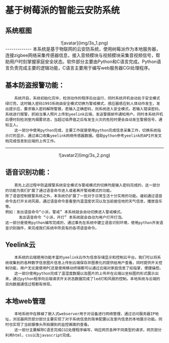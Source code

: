 基于树莓派的智能云安防系统
=============
## 系统框图
<div align=center>
![avatar](img/3s_1.png)  
</div>
-------------
        本系统是基于物联网的云安防系统，使用树莓派作为本地服务器，连接zigbee网络采集传感器信息，接入音频模块与视频模块采集音视频信号，帮助用户时刻掌握家庭安全状态。软件部分主要由Python和C语言完成。Python语言负责完成主要的逻辑功能，C语言主要用于编写web服务器CGI处理程序。

## 基本防盗报警功能：

        系统开启，系统初始化完毕，检测动作的程序后台运行，同时系统开机自动处于安全模式绿灯亮，这时输入密码1993系统由安全模式切换为警戒模式，感应器感应到人体动作发生，发出提示应，要求输入密码解除警报，若输入正确密码，则系统进入安全模式。若输入错误密码，系统进行报警，抓拍当事人照片上传到yeelink云端，发送警报邮件通知用户。同时本系统开机后便时刻检测室内烟雾状态，当超过临界值之后有发生火灾的危险时便会自动发生警报信号，通知主人。
        这一部分中使用python完成，主要工作就是使用python完成信息采集工作，切换系统指示灯的显示，通过串口收集yeelink网络传感器数据。借助python参考yeelink的API开发文档完成信息到云端的上传工作。  
-------------
<div align=center>
![avatar2](img/3s_2.png) 
</div> 

## 语音识别功能：
        首先上述过程中防盗报警系统安全模式与警戒模式的切换均是输入密码完成的，这一部分的功能为我们扩展了通过语音命令进入或者离开警戒模式的功能。  
    除了语音控制报警系统之外，本系统仍扩展了一些对于日常生活十分实用的功能。诸如通过语音命令去打开关闭风扇，通过语音命令查看室内温湿度状况以及当前居住地的天气信息，播放音乐等。  
    例如：发出语音命令“小派，警戒” 本系统就会自动切换进入警戒模式。  
          发出语音命令 “小派，开灯” 本系统就会自动为用户打开灯泡。  
    这一部分是使用python编写完成的，通过事先在系统中建立语音识别环境，使用python开发语音识别插件，来完成我们系统中所具有的各项语音命令。


## Yeelink云

        本系统的云端使用功能丰富的yeelink云作为信息存储显示和控制云平台。我们可以将系统收集到的各种数字信息图片信息上传到云端保存并图表化的提供给用户查看，同时提供开关控制功能，用户无论是使用PC还是使用移动终端都可以通过云端对家庭信息了如指掌，便捷操控。  
        这一部分使用python完成了温湿度数据以及图片的上传并在云端以坐标图的形式展示出来，通过python程序向云端请求开关状态数据完成了led灯和风扇的控制。本地系统与云端的双向数据通信过程都有体现。

## 本地web管理

        本地系统中在移植了嵌入式webserver用于对设备进行网络管理，通过访问服务器IP地址，浏览器网页部分部分主要实现了对于系统信息的简单配置以及室内信息的本地展示功能。同时也实现了当前摄像头所拍摄到的监控画面的查看。  
        这一部分主要解除C语言完成CGI处理程序编写，响应网页各种不同类型的请求，网页部分利用html，css以及javascript完成。